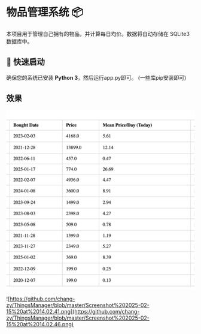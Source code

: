 # 物品管理系统 📦  

本项目用于管理自己拥有的物品，并计算每日均价。数据将自动存储在 SQLite3 数据库中。  

## 🚀 快速启动  

确保您的系统已安装 **Python 3**，然后运行app.py即可。 (一些库pip安装即可)

## 效果

![Image Alt Text](https://github.com/chang-zy/ThingsManager/blob/master/Screenshot%202025-02-15%20at%2014.02.41.png?raw=true)

![https://github.com/chang-zy/ThingsManager/blob/master/Screenshot%202025-02-15%20at%2014.02.41.png](https://github.com/chang-zy/ThingsManager/blob/master/Screenshot%202025-02-15%20at%2014.02.46.png)

